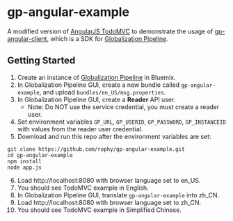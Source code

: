 # gp-angular-example

A modified version of [AngularJS TodoMVC](https://github.com/tastejs/todomvc/tree/gh-pages/examples/angularjs) to demonstrate the usage of [gp-angular-client](https://github.com/IBM-Bluemix/gp-angular-client), which is a SDK for [Globalization Pipeline](https://console.ng.bluemix.net/catalog/services/globalization-pipeline/).

## Getting Started

1. Create an instance of [Globalization Pipeline](https://console.ng.bluemix.net/catalog/services/globalization-pipeline/) in Bluemix.
2. In Globalization Pipeline GUI, create a new bundle called `gp-angular-example`, and upload `bundles/en_US/msg.properties`.
3. In Globalization Pipeline GUI, create a **Reader** API user.
    - Note: Do NOT use the service credential, you must create a reader user.
4. Set environment variables `GP_URL`, `GP_USERID`, `GP_PASSWORD`, `GP_INSTANCEID` with values from the reader user credential.
5. Download and run this repo after the environment variables are set:

  ```shell
  git clone https://github.com/rophy/gp-angular-example.git
  cd gp-angular-example
  npm install
  node app.js
  ```
6. Load http://localhost:8080 with browser language set to en_US.
7. You should see TodoMVC example in English.
8. In Globalization Pipeline GUI, translate `gp-angular-example` into zh_CN.
9. Load http://localhost:8080 with browser language set to zh_CN.
10. You should see TodoMVC example in Simplified Chinese.
